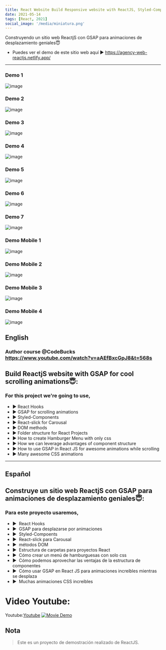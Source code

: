 ```yaml
---
title: React Website Build Responsive website with ReactJS, Styled-Components & GSAP
date: 2021-05-14
tags: [React, 2021]
social_image: '/media/miniatura.png'
---
```

Construyendo un sitio web ReactjS con GSAP para animaciones de desplazamiento geniales😇

* Puedes ver el demo de este sitio web aquí  ▶️ https://agency-web-reactjs.netlify.app/
---
### Demo 1

![image](media/02/01-miniatura-desktop.png)

### Demo 2

![image](media/02/02-miniatura-desktop.png)

### Demo 3

![image](media/02/03-miniatura-desktop.png)

### Demo 4

![image](media/02/04-miniatura-desktop.png)

### Demo 5

![image](media/02/05-miniatura-desktop.png)

### Demo 6

![image](media/02/06-miniatura-desktop.png)

### Demo 7

![image](media/02/07-miniatura-desktop.png)


### Demo Mobile 1

![image](media/02/01-miniatura-mobile.png)

### Demo Mobile 2

![image](media/02/02-miniatura-mobile.png)

### Demo Mobile 3

![image](media/02/03-miniatura-mobile.png)

### Demo Mobile 4

![image](media/02/04-miniatura-mobile.png)

## English
### Author course @CodeBucks https://www.youtube.com/watch?v=aAEfBxcGpJ8&t=568s

## Build ReactjS website with GSAP for cool scrolling animations😇:

### For this project we're going to use,
* ▶️ React Hooks
* ▶️ GSAP for scrolling animations
* ▶️ Styled-Components
* ▶️ React-slick for Carousal 
* ▶️ DOM methods
* ▶️ Folder structure for React Projects
* ▶️ How to create Hamburger Menu with only css
* ▶️ How we can leverage advantages of component structure
* ▶️ How to use GSAP in React JS for awesome animations while scrolling
* ▶️ Many awesome CSS animations 


-----------------------------------------
## Español
## Construye un sitio web ReactjS con GSAP para animaciones de desplazamiento geniales😇:

### Para este proyecto usaremos,
* ▶ ️ React Hooks
* ▶ ️ GSAP para desplazarse por animaciones
* ▶ ️ Styled-Compoents
* ▶ ️ React-slick para Carousal
* ▶ ️ métodos DOM
* ▶ ️ Estructura de carpetas para proyectos React
* ▶ ️ Cómo crear un menú de hamburguesas con solo css
* ▶ ️ Cómo podemos aprovechar las ventajas de la estructura de componentes
* ▶ ️ Cómo usar GSAP en React JS para animaciones increíbles mientras se desplaza
* ▶ ️ Muchas animaciones CSS increíbles 





# Video Youtube:

Youtube:[Youtube](https://www.youtube.com/watch?v=Bgb82cCue1g&t=3s)
[![Movie Demo](https://img.youtube.com/vi/YOUTUBE_VIDEO_ID_HERE/0.jpg)](https://www.youtube.com/watch?v=Bgb82cCue1g&t=3s)






## Nota

> Este es un proyecto de demostración realizado de ReactJS.
